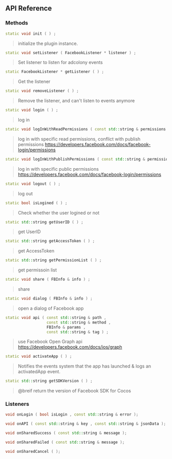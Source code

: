 ## API Reference

### Methods
```cpp
static void init ( ) ;
```
> initialize the plugin instance.

```cpp
static void setListener ( FacebookListener * listener ) ;
```
> Set listener to listen for adcolony events

```cpp
static FacebookListener * getListener ( ) ;
```
> Get the listener

```cpp
static void removeListener ( ) ;
```
> Remove the listener, and can't listen to events anymore

```cpp
static void login ( ) ;
```
> log in

```cpp
static void logInWithReadPermissions ( const std::string & permissions ) ;
```
> log in with specific read permissions, conflict with publish permissions
https://developers.facebook.com/docs/facebook-login/permissions

```cpp
static void logInWithPublishPermissions ( const std::string & permissions ) ;
```
> log in with specific public permissions
https://developers.facebook.com/docs/facebook-login/permissions

```cpp
static void logout ( ) ;
```
> log out

```cpp
static bool isLogined ( ) ;
```
> Check whether the user logined or not

```cpp
static std::string getUserID ( ) ;
```
> get UserID

```cpp
static std::string getAccessToken ( ) ;
```
> get AccessToken

```cpp
static std::string getPermissionList ( ) ;
```
> get permissoin list

```cpp
static void share ( FBInfo & info ) ;
```
> share

```cpp
static void dialog ( FBInfo & info ) ;
```
> open a dialog of Facebook app

```cpp
static void api ( const std::string & path ,
                  const std::string & method ,
                  FBInfo & params ,
                  const std::string & tag ) ;
```
> use Facebook Open Graph api
https://developers.facebook.com/docs/ios/graph

```cpp
static void activateApp ( ) ;
```
> Notifies the events system that the app has launched & logs an activatedApp event.

```cpp
static std::string getSDKVersion ( ) ;
```
> @breif return the version of Facebook SDK for Cocos


### Listeners
```cpp
void onLogin ( bool isLogin , const std::string & error );
```

```cpp
void onAPI ( const std::string & key , const std::string & jsonData );
```

```cpp
void onSharedSuccess ( const std::string & message );
```

```cpp
void onSharedFailed ( const std::string & message );
```

```cpp
void onSharedCancel ( );
```
